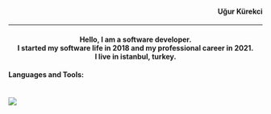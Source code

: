 <h4 align="right">Uğur Kürekci</h4>
<hr/>
<h4 align="center">Hello, I am a software developer. <br>
  I started my software life in 2018 and my professional career in 2021.  <br>
  I live in istanbul, turkey.</h4>

<h4>Languages and Tools:<h4/>
<br>
<img src="https://img.shields.io/badge/-C%23-brightgreen">



